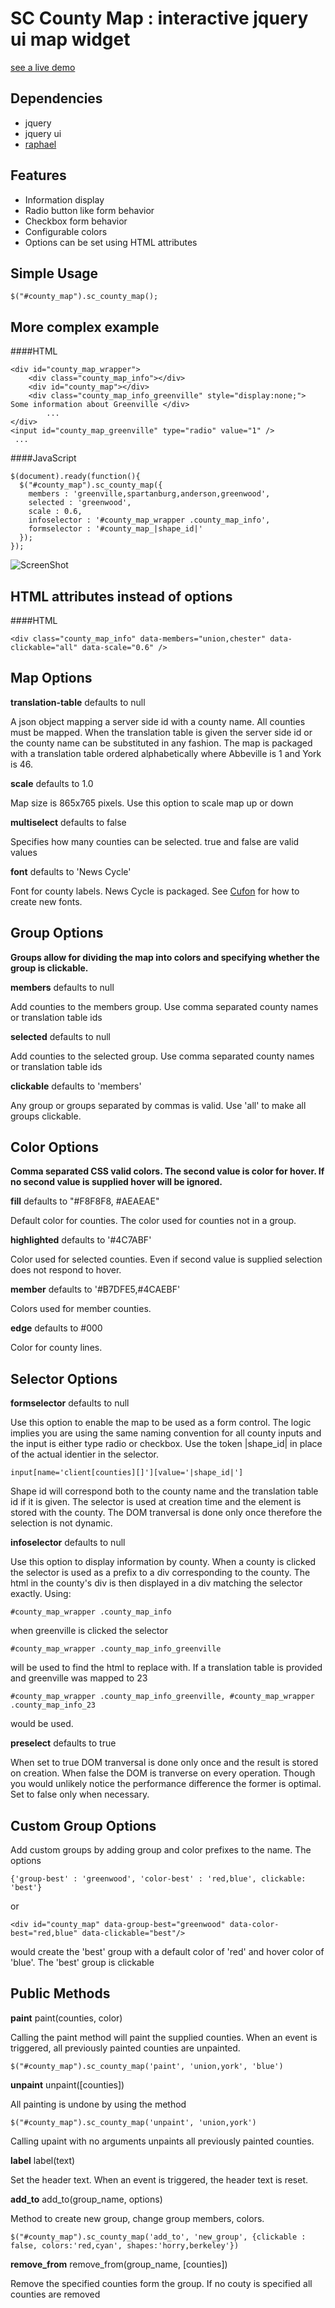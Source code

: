 # SC County Map : interactive jquery ui map widget

[see a live demo]

Dependencies
-

* jquery
* jquery ui
* [raphael]

Features
-

* Information display
* Radio button like form behavior
* Checkbox form behavior
* Configurable colors
* Options can be set using HTML attributes

Simple Usage
-

    $("#county_map").sc_county_map();


More complex example
-

####HTML

    <div id="county_map_wrapper">
        <div class="county_map_info"></div>
        <div id="county_map"></div>
        <div class="county_map_info_greenville" style="display:none;"> Some information about Greenville </div>
            ...
    </div>
    <input id="county_map_greenville" type="radio" value="1" />
     ...
    
    
####JavaScript

    $(document).ready(function(){
      $("#county_map").sc_county_map({
        members : 'greenville,spartanburg,anderson,greenwood',
        selected : 'greenwood',
        scale : 0.6,
        infoselector : '#county_map_wrapper .county_map_info',
        formselector : '#county_map_|shape_id|'
      });
    });

![ScreenShot](https://rawgithub.com/thegboat/examples/master/sc_county_map/screen_shot.png)

HTML attributes instead of options
-

####HTML

    <div class="county_map_info" data-members="union,chester" data-clickable="all" data-scale="0.6" />


Map Options
-

 **translation-table** defaults to null

 A json object mapping a server side id with a county name. All counties must be mapped.  When the translation table is given the server side id or the county name can be substituted in any fashion.  The map is packaged with a translation table ordered alphabetically where Abbeville is 1 and York is 46.

 **scale** defaults to 1.0

 Map size is 865x765 pixels. Use this option to scale map up  or down

 **multiselect** defaults to false

 Specifies how many counties can be selected. true and false are valid values

 **font** defaults to 'News Cycle'

 Font for county labels. News Cycle is packaged.  See [Cufon] for how to create new fonts.

Group Options
-
**Groups allow for dividing the map into colors and specifying whether the group is clickable.**

 **members** defaults to null

 Add counties to the members group. Use comma separated county names or translation table ids

 **selected** defaults to null

 Add counties to the selected group. Use comma separated county names or translation table ids

 **clickable** defaults to 'members'

Any group or groups separated by commas is valid. Use 'all' to make all groups clickable.

Color Options
-
**Comma separated CSS valid colors. The second value is color for hover.  If no second value is supplied hover will be ignored.**

 **fill** defaults to "#F8F8F8, #AEAEAE"

 Default color for counties.  The color used for counties not in a group.

 **highlighted** defaults to '#4C7ABF'

 Color used for selected counties. Even if second value is supplied selection does not respond to hover.

 **member** defaults to '#B7DFE5,#4CAEBF'

 Colors used for member counties.

 **edge** defaults to #000

 Color for county lines.

Selector Options
-

**formselector** defaults to null

Use this option to enable the map to be used as a form control.  The logic implies you are using the same naming convention for all county inputs and the input is either type radio or checkbox.  Use the token |shape_id| in place of the actual identier in the selector.  

`input[name='client[counties][]'][value='|shape_id|']`

Shape id will correspond both to the county name and the translation table id if it is given.  The selector is used at creation time and the element is stored with the county.  The DOM tranversal is done only once therefore the selection is not dynamic.

**infoselector** defaults to null

Use this option to display information by county.  When a county is clicked the selector is used as a prefix to a div corresponding to the county. The html in the county's div is then displayed in a div matching the selector exactly.  Using:

`#county_map_wrapper .county_map_info`

when greenville is clicked the selector 

`#county_map_wrapper .county_map_info_greenville` 

will be used to find the html to replace with.  If a translation table is provided and greenville was mapped to 23 

`#county_map_wrapper .county_map_info_greenville, #county_map_wrapper .county_map_info_23`

would be used.

**preselect** defaults to true

When set to true DOM tranversal is done only once and the result is stored on creation. When false the DOM is tranverse on every operation.  Though you would unlikely notice the performance difference the former is optimal.  Set to false only when necessary.

Custom Group Options
-

Add custom groups by adding group and color prefixes to the name.  The options

`{'group-best' : 'greenwood', 'color-best' : 'red,blue', clickable: 'best'}`

or

`<div id="county_map" data-group-best="greenwood" data-color-best="red,blue" data-clickable="best"/>`

would create the 'best' group with a default color of 'red' and hover color of 'blue'. The 'best' group is clickable

Public Methods
-

**paint** paint(counties, color)

Calling the paint method will paint the supplied counties. When an event is triggered, all previously painted counties are unpainted.

`$("#county_map").sc_county_map('paint', 'union,york', 'blue')`

**unpaint** unpaint([counties])

All painting is undone by using the method

`$("#county_map").sc_county_map('unpaint', 'union,york')`

Calling upaint with no arguments unpaints all previously painted counties.

**label** label(text)

Set the header text.  When an event is triggered, the header text is reset.

**add_to** add_to(group_name, options)

Method to create new group, change group members, colors.

`$("#county_map").sc_county_map('add_to', 'new_group', {clickable : false, colors:'red,cyan', shapes:'horry,berkeley'})`

**remove_from** remove_from(group_name, [counties])

Remove the specified counties form the group. If no couty is specified all counties are removed


[raphael]: http://raphaeljs.com/
[see a live demo]: http://rawgithub.com/thegboat/examples/master/sc_county_map/example.html
[Cufon]: http://cufon.shoqolate.com/generate/